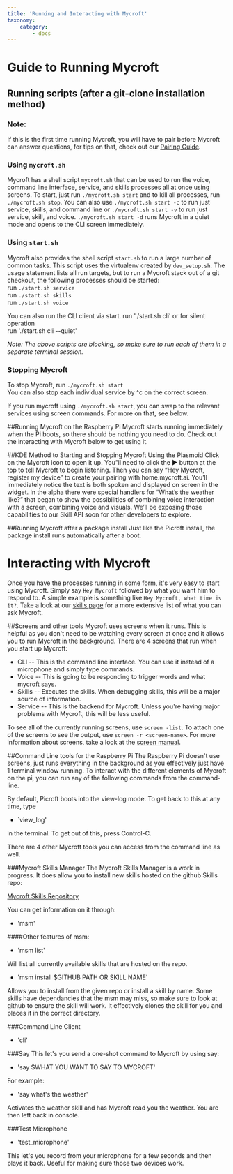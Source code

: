 ```yaml
---
title: 'Running and Interacting with Mycroft'
taxonomy:
    category:
        - docs
---
```

#   Guide to Running Mycroft

## Running scripts (after a git-clone installation method)

### Note:
If this is the first time running Mycroft, you will have to pair before Mycroft can answer questions, for tips on that, check out our [Pairing Guide](https://docs.mycroft.ai/installing.and.running/pairing).

### Using `mycroft.sh`
Mycroft has a shell script `mycroft.sh` that can be used to run the voice, command line interface, service, and skills processes all at once using screens. To start, just run `./mycroft.sh start` and to kill all processes, run `./mycroft.sh stop`. You can also use `./mycroft.sh start -c` to run just service, skills, and command line or `./mycroft.sh start -v` to run just service, skill, and voice. `./mycroft.sh start -d` runs Mycroft in a quiet mode and opens to the CLI screen immediately. 

### Using `start.sh`
Mycroft also provides the shell script `start.sh` to run a large number of common tasks. This script uses the virtualenv created by
`dev_setup.sh`. The usage statement lists all run targets, but to run a Mycroft stack out of a git checkout, the following processes should be started:  
run `./start.sh service`  
run `./start.sh skills`  
run `./start.sh voice`  

You can also run the CLI client via start. 
run './start.sh cli'  or for silent operation  
run './start.sh cli --quiet'  

*Note: The above scripts are blocking, so make sure to run each of them in a separate terminal session.*

### Stopping Mycroft
To stop Mycroft, run 
`./mycroft.sh start`  
You can also stop each individual service by ^c on the correct screen.

If you run mycroft using `./mycroft.sh start`, you can swap to the relevant services using screen commands. For more on that, see below.



##Running Mycroft on the Raspberry Pi
Mycroft starts running immediately when the Pi boots, so there should be nothing you need to do. Check out the interacting with Mycroft below to get using it.


##KDE Method to Starting and Stopping Mycroft
Using the Plasmoid
Click on the Mycroft icon to open it up.  You”ll need to click the ▶️️ button at the top to tell Mycroft to begin listening.  Then you can say “Hey Mycroft, register my device” to create your pairing with home.mycroft.ai.  You’ll immediately notice the text is both spoken and displayed on screen in the widget.
In the alpha there were special handlers for “What’s the weather like?” that began to show the possibilities of combining voice interaction with a screen, combining voice and visuals.  We’ll be exposing those capabilities to our Skill API soon for other developers to explore.

##Running Mycroft after a package install
Just like the Picroft install, the package install runs automatically after a boot. 

# Interacting with Mycroft

Once you have the processes running in some form, it's very easy to start using Mycroft. Simply say `Hey Mycroft` followed by what you want him to respond to. A simple example is something like `Hey Mycroft, what time is it?`. Take a look at our [skills page](https://docs.mycroft.ai/skills.and.features) for a more extensive list of what you can ask Mycroft.

##Screens and other tools
Mycroft uses screens when it runs. This is helpful as you don't need to be watching every screen at once and it allows you to run Mycroft in the background.
There are 4 screens that run when you start up Mycroft:
- CLI -- This is the command line interface. You can use it instead of a microphone and simply type commands.
- Voice -- This is going to be responding to trigger words and what mycroft says. 
- Skills -- Executes the skills. When debugging skills, this will be a major source of information.
- Service -- This is the backend for Mycroft. Unless you're having major problems with Mycroft, this will be less useful. 

To see all of the currently running screens, use `screen -list`. To attach one of the screens to see the output, use `screen -r <screen-name>`. For more information about screens, take a look at the [screen manual](https://www.gnu.org/software/screen/manual/screen.html).



##Command Line tools for the Raspberry Pi
The Raspberry Pi doesn't use screens, just runs everything in the background as you effectively just have 1 terminal window running. To interact with the different elements of Mycroft on the pi, you can run any of the following commands from the command-line.

By default, Picroft boots into the view-log mode. To get back to this at any time, type
- `view_log'

in the terminal. To get out of this, press Control-C.

There are 4 other Mycroft tools you can access from the command line as well. 


###Mycroft Skills Manager
The Mycroft Skills Manager is a work in progress. It does allow you to install new skills hosted on the github Skills repo:

[Mycroft Skills Repository](https://github.com/MycroftAI/mycroft-skills)

You can get information on it through:

- 'msm' 

####Other features of msm:

- 'msm list'

Will list all currently available skills that are hosted on the repo.

- 'msm install $GITHUB PATH OR SKILL NAME'

Allows you to install from the given repo or install a skill by name. Some skills have dependancies that the msm may miss, so make sure to look at github to ensure the skill will work. It effectively clones the skill for you and places it in the correct directory.

###Command Line Client

- 'cli'

###Say
This let's you send a one-shot command to Mycroft by using say:
- 'say $WHAT YOU WANT TO SAY TO MYCROFT'

For example:
- 'say what's the weather'

Activates the weather skill and has Mycroft read you the weather. You are then left back in console.

###Test Microphone

- 'test_microphone'

This let's you record from your microphone for a few seconds and then plays it back. Useful for making sure those two devices work.


